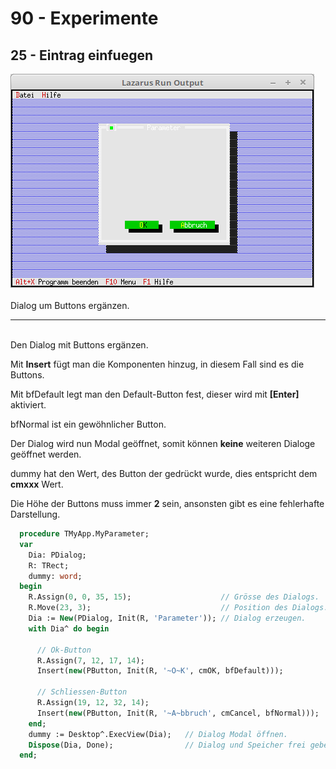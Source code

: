 # 90 - Experimente
## 25 - Eintrag einfuegen

<img src="image.png" alt="Selfhtml"><br><br>
Dialog um Buttons ergänzen.

<hr><br>
Den Dialog mit Buttons ergänzen.

Mit <b>Insert</b> fügt man die Komponenten hinzug, in diesem Fall sind es die Buttons.

Mit bfDefault legt man den Default-Button fest, dieser wird mit <b>[Enter]</b> aktiviert.

bfNormal ist ein gewöhnlicher Button.

Der Dialog wird nun Modal geöffnet, somit können <b>keine</b> weiteren Dialoge geöffnet werden.

dummy hat den Wert, des Button der gedrückt wurde, dies entspricht dem <b>cmxxx</b> Wert.

Die Höhe der Buttons muss immer <b>2</b> sein, ansonsten gibt es eine fehlerhafte Darstellung.


```pascal
  procedure TMyApp.MyParameter;
  var
    Dia: PDialog;
    R: TRect;
    dummy: word;
  begin
    R.Assign(0, 0, 35, 15);                    // Grösse des Dialogs.
    R.Move(23, 3);                             // Position des Dialogs.
    Dia := New(PDialog, Init(R, 'Parameter')); // Dialog erzeugen.
    with Dia^ do begin

      // Ok-Button
      R.Assign(7, 12, 17, 14);
      Insert(new(PButton, Init(R, '~O~K', cmOK, bfDefault)));

      // Schliessen-Button
      R.Assign(19, 12, 32, 14);
      Insert(new(PButton, Init(R, '~A~bbruch', cmCancel, bfNormal)));
    end;
    dummy := Desktop^.ExecView(Dia);   // Dialog Modal öffnen.
    Dispose(Dia, Done);                // Dialog und Speicher frei geben.
  end;
```



